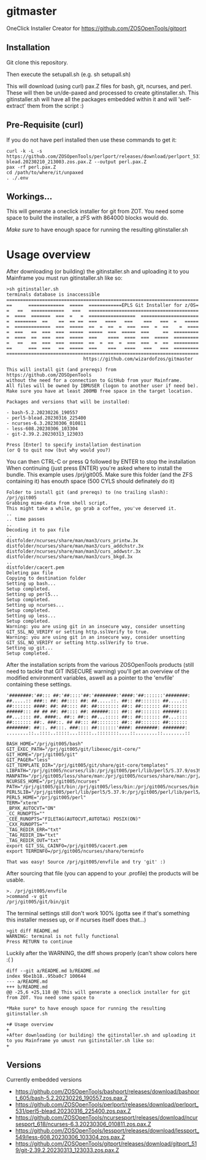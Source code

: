 # gitmaster

OneClick Installer Creator for https://github.com/ZOSOpenTools/gitport

## Installation

Git clone this repository.

Then execute the setupall.sh (e.g. sh setupall.sh)

This will download (using curl) pax.Z files for bash, git, ncurses, and perl.
These will then be un/de-paxed and processed to create gitinstaller.sh.
This gitinstaller.sh will have all the packages embedded within it and will 'self-extract' them from the script :)

## Pre-Requisite (curl)

If you do not have perl installed then use these commands to get it:

    curl -k -L -s https://github.com/ZOSOpenTools/perlport/releases/download/perlport_531/perl5-blead.20230210_213003.zos.pax.Z --output perl.pax.Z
    pax -rf perl.pax.Z
    cd /path/to/where/it/unpaxed
    . ./.env

## Workings...

This will generate a oneclick installer for git from ZOT. You need some space to build the installer, a zFS with 864000 blocks would do.

*Make sure* to have enough space for running the resulting gitinstaller.sh

# Usage overview

After downloading (or building) the gitinstaller.sh and uploading it to you Mainframe you must run gitinstaller.sh like so:

    >sh gitinstaller.sh
    terminals database is inaccessible
    ======================================================================
    ==      =============  =====  ============EPLS Git Installer for z/OS=
    =   ==   ============   ===   ========================================
    =  ====  =======  ===  =   =  =================  =====================
    =  ========  ==    ==  == ==  ===   ====   ===    ===   ===  =   =====
    =  =============  ===  =====  ==  =  ==  =  ===  ===  =  ==    =  ====
    =  ===   ==  ===  ===  =====  =====  ===  =====  ===     ==  =========
    =  ====  ==  ===  ===  =====  ===    ====  ====  ===  =====  =========
    =   ==   ==  ===  ===  =====  ==  =  ==  =  ===  ===  =  ==  =========
    ==      ===  ===   ==  =====  ===    ===   ====   ===   ===  =========
    ======================================================================
                                https://github.com/wizardofzos/gitmaster

    This will install git (and prereqs) from https://github.com/ZOSOpenTools
    without the need for a connection to GitHub from your Mainframe.
    All files will be owned by IBMUSER (logon to another user if need be).
    Make sure you have at least 200MB free space in the target location.

    Packages and versions that will be installed:

    - bash-5.2.20230226_190557
    - perl5-blead.20230316_225400
    - ncurses-6.3.20230306_010811
    - less-608.20230306_103304
    - git-2.39.2.20230313_123033

    Press [Enter] to specify installation destination
    (or Q to quit now (but why would you?)

You can then CTRL-C or press Q followed by ENTER to stop the installation
When continuing (just press ENTER) you're asked where to install the bundle.
This example uses /prj/git005. Make sure this folder (and the ZFS containing it) has
enouth space (500 CYLS should definately do it)

    Folder to install git (and prereqs) to (no trailing slash): /prj/git005
    Grabbing mime-data from shell script.
    This might take a while, go grab a coffee, you've deserved it.
    ..
    .. time passes
    ..
    Decoding it to pax file
    ..
    distfolder/ncurses/share/man/man3/curs_printw.3x
    distfolder/ncurses/share/man/man3/curs_addchstr.3x
    distfolder/ncurses/share/man/man3/curs_addwstr.3x
    distfolder/ncurses/share/man/man3/curs_bkgd.3x
    ..
    distfolder/cacert.pem
    Deleting pax file
    Copying to destination folder
    Setting up bash...
    Setup completed.
    Setting up perl5...
    Setup completed.
    Setting up ncurses...
    Setup completed.
    Setting up less...
    Setup completed.
    Warning: you are using git in an insecure way, consider unsetting GIT_SSL_NO_VERIFY or setting http.sslVerify to true.
    Warning: you are using git in an insecure way, consider unsetting GIT_SSL_NO_VERIFY or setting http.sslVerify to true.
    Setting up git...
    Setup completed.

After the installation scripts from the various ZOSOpenTools products (still need to tackle that GIT INSECURE warning) you'll get an overview of the modified environment variables, aswell as a pointer to the 'envfile' containing these settings.

    '########:'##::: ##:'##::::'##:'########:'####:'##:::::::'########:
    ##.....:: ###:: ##: ##:::: ##: ##.....::. ##:: ##::::::: ##.....::
    ##::::::: ####: ##: ##:::: ##: ##:::::::: ##:: ##::::::: ##:::::::
    ######::: ## ## ##: ##:::: ##: ######:::: ##:: ##::::::: ######:::
    ##...:::: ##. ####:. ##:: ##:: ##...::::: ##:: ##::::::: ##...::::
    ##::::::: ##:. ###::. ## ##::: ##:::::::: ##:: ##::::::: ##:::::::
    ########: ##::. ##:::. ###:::: ##:::::::'####: ########: ########:
    ........::..::::..:::::...:::::..::::::::....::........::........::

    BASH_HOME="/prj/git005/bash"
    GIT_EXEC_PATH="/prj/git005/git/libexec/git-core/"
    GIT_HOME="/prj/git005/git"
    GIT_PAGER="less"
    GIT_TEMPLATE_DIR="/prj/git005/git/share/git-core/templates"
    LIBPATH="/prj/git005/ncurses/lib:/prj/git005/perl/lib/perl5/5.37.9/os390/CORE:/prj/git005/perl/lib:/prj/git003/ncurses/lib:/prj/git003/perl/lib/perl5/5.37.9/os390/CORE:/prj/git003/perl/lib:/prj/git002/ncurses/lib:/prj/git002/perl/lib/perl5/5.37.9/os390/CORE:/prj/git002/perl/lib:/zdo/conda/envs/ispfgit/lib/perl5/5.24.0/os390/CORE:/usr/lpp/db2c10/jdbc/lib:/lib:/usr/lib:/usr/lpp/IBM/zoautil/lib:."
    MANPATH="/prj/git005/less/share/man:/prj/git005/ncurses/share/man:/prj/git005/bash/share/man:/prj/git003/less/share/man:/prj/git003/ncurses/share/man:/prj/git003/bash/share/man:/prj/git002/less/share/man:/prj/git002/ncurses/share/man:/prj/git002/bash/share/man:/usr/man/%L:/zdo/conda/envs/ispfgit/man"
    NCURSES_HOME="/prj/git005/ncurses"
    PATH="/prj/git005/git/bin:/prj/git005/less/bin:/prj/git005/ncurses/bin:/prj/git005/perl/bin:/prj/git005/bash/bin:/prj/git003/git/bin:/prj/git003/less/bin:/prj/git003/ncurses/bin:/prj/git003/perl/bin:/prj/git003/bash/bin:/prj/git002/git/bin:/prj/git002/less/bin:/prj/git002/ncurses/bin:/prj/git002/perl/bin:/prj/git002/bash/bin:/zdo/conda/envs/ispfgit/bin:/usr/lpp/db2c10/jdbc/bin:/bin:/usr/sbin:/usr/lpp/java/J8.0_64/bin:/usr/lpp/IBM/cobol/igyv6r3/bin:/usr/lpp/IBM/pli/v5r3/bin:/usr/lpp/IBM/zoautil/bin:/usr/lpp/IBM/cyp/v3r8/pyz/bin"
    PERL5LIB="/prj/git005/perl/lib/perl5/5.37.9:/prj/git005/perl/lib/perl5/5.37.9/os390"
    PERL5_HOME="/prj/git005/perl"
    TERM="xterm"
    _BPXK_AUTOCVT="ON"
    _CC_RUNOPTS=""
    _CEE_RUNOPTS="FILETAG(AUTOCVT,AUTOTAG) POSIX(ON)"
    _CXX_RUNOPTS=""
    _TAG_REDIR_ERR="txt"
    _TAG_REDIR_IN="txt"
    _TAG_REDIR_OUT="txt"
    export GIT_SSL_CAINFO=/prj/git005/cacert.pem
    export TERMINFO=/prj/git005/ncurses/share/terminfo

    That was easy! Source /prj/git005/envfile and try 'git' :)

After sourcing that file (you can append to your .profile) the products will be usable.

    >. /prj/git005/envfile
    >command -v git
    /prj/git005/git/bin/git

The terminal settings still don't work 100% (gotta see if that's something this installer messes up, or if ncurses itself does that...)

    >git diff README.md
    WARNING: terminal is not fully functional
    Press RETURN to continue

Luckily after the WARNING, the diff shows properly (can't show colors here :( )

    diff --git a/README.md b/README.md
    index 9be1b18..95ba0c7 100644
    --- a/README.md
    +++ b/README.md
    @@ -25,6 +25,118 @@ This will generate a oneclick installer for git from ZOT. You need some space to

    *Make sure* to have enough space for running the resulting gitinstaller.sh

    +# Usage overview
    +
    +After downloading (or building) the gitinstaller.sh and uploading it to you Mainframe yo umust run gitinstaller.sh like so:
    +

## Versions

Currently embedded versions

* https://github.com/ZOSOpenTools/bashport/releases/download/bashport_605/bash-5.2.20230226_190557.zos.pax.Z
* https://github.com/ZOSOpenTools/perlport/releases/download/perlport_531/perl5-blead.20230316_225400.zos.pax.Z
* https://github.com/ZOSOpenTools/ncursesport/releases/download/ncursesport_618/ncurses-6.3.20230306_010811.zos.pax.Z
* https://github.com/ZOSOpenTools/lessport/releases/download/lessport_549/less-608.20230306_103304.zos.pax.Z
* https://github.com/ZOSOpenTools/gitport/releases/download/gitport_519/git-2.39.2.20230313_123033.zos.pax.Z
